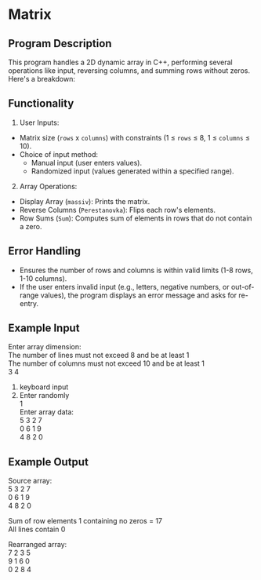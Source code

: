 # Matrix

## Program Description
This program handles a 2D dynamic array in C++, performing several operations like input, reversing columns, and summing rows without zeros. Here's a breakdown:

## Functionality
1. User Inputs:
- Matrix size (`rows` x `columns`) with constraints (1 ≤ `rows` ≤ 8, 1 ≤ `columns` ≤ 10).
- Choice of input method:
  - Manual input (user enters values).
  - Randomized input (values generated within a specified range).
2. Array Operations:
- Display Array (`massiv`): Prints the matrix.
- Reverse Columns (`Perestanovka`): Flips each row's elements.
- Row Sums (`Sum`): Computes sum of elements in rows that do not contain a zero.

## Error Handling
- Ensures the number of rows and columns is within valid limits (1-8 rows, 1-10 columns).
- If the user enters invalid input (e.g., letters, negative numbers, or out-of-range values), the program displays an error message and asks for re-entry.

## Example Input
Enter array dimension:  
The number of lines must not exceed 8 and be at least 1  
The number of columns must not exceed 10 and be at least 1  
3 4  
1. keyboard input  
2. Enter randomly  
1  
Enter array data:  
5 3 2 7  
0 6 1 9  
4 8 2 0  

## Example Output
Source array:  
5 3 2 7  
0 6 1 9  
4 8 2 0  

Sum of row elements 1 containing no zeros = 17  
All lines contain 0  

Rearranged array:  
7 2 3 5  
9 1 6 0  
0 2 8 4  
